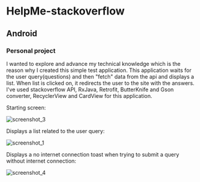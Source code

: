 # HelpMe-stackoverflow
## Android
### Personal project

I wanted to explore and advance my technical knowledge which is the reason why I created this simple test application.
This application waits for the user query(questions) and then "fetch" data from the api and displays a list.
When list is clicked on, it redirects the user to the site with the answers.
I've used stackoverflow API, RxJava, Retrofit, ButterKnife and Gson converter, RecyclerView and CardView for this application.


Starting screen:

![screenshot_3](https://cloud.githubusercontent.com/assets/26686429/26380140/af5602f6-4014-11e7-8daa-bf87d61098ea.png)



Displays a list related to the user query:

![screenshot_1](https://cloud.githubusercontent.com/assets/26686429/26380143/b3d52406-4014-11e7-8b25-b68cb4d767bf.png)



Displays a no internet connection toast when trying to submit a query without internet connection:  

![screenshot_4](https://cloud.githubusercontent.com/assets/26686429/26380145/b5203940-4014-11e7-8955-1e5d35d7f25d.png)

